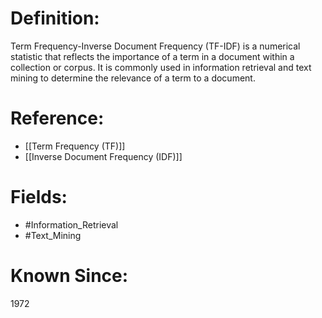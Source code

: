 

# Definition:
Term Frequency-Inverse Document Frequency (TF-IDF) is a numerical statistic that reflects the importance of a term in a document within a collection or corpus. It is commonly used in information retrieval and text mining to determine the relevance of a term to a document.

# Reference:
- [[Term Frequency (TF)]]
- [[Inverse Document Frequency (IDF)]]

# Fields: 
- #Information_Retrieval
- #Text_Mining

# Known Since:
1972

